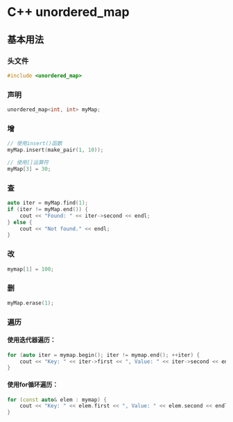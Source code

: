 # C++ unordered_map

## 基本用法

### 头文件

```c++
#include <unordered_map>
```

### 声明

```c++
unordered_map<int, int> myMap;
```

### 增

```c++
// 使用insert()函数
myMap.insert(make_pair(1, 10));

// 使用[]运算符
myMap[3] = 30;
```

### 查

```c++
auto iter = myMap.find(1);
if (iter != myMap.end()) {
    cout << "Found: " << iter->second << endl;
} else {
    cout << "Not found." << endl;
}
```

### 改

```c++
mymap[1] = 100;
```

### 删

```c++
myMap.erase(1);
```

### 遍历

#### 使用迭代器遍历：

```c++
for (auto iter = mymap.begin(); iter != mymap.end(); ++iter) {
    cout << "Key: " << iter->first << ", Value: " << iter->second << endl;
}
```

#### 使用for循环遍历：

```c++
for (const auto& elem : mymap) {
    cout << "Key: " << elem.first << ", Value: " << elem.second << endl;
}
```





